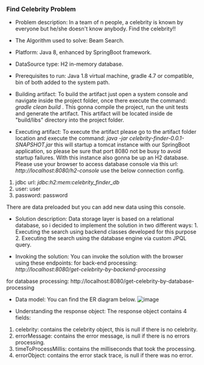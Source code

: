 ### **Find Celebrity Problem**

- Problem description:
In a team of n people, a celebrity is known by everyone but he/she doesn't know anybody. Find the celebrity!!

- The Algorithm used to solve: Beam Search.

- Platform: Java 8, enhanced by SpringBoot framework.

- DataSource type: H2 in-memory database.

- Prerequisites to run:
Java 1.8 virtual machine, gradle 4.7 or compatible, bin of both added to the system path.

- Building artifact: 
To build the artifact just open a system console and navigate inside the project folder, once there execute the command: *gradle clean build*  . This gonna compile the project, run the unit tests and generate the artifact. This artifact will be located inside de "build/libs" directory into the project folder.

- Executing artifact:
To execute the artifact please go to the artifact folder location and execute the command: *java -jar celebrity-finder-0.0.1-SNAPSHOT.jar* this will startup a tomcat instance with our SpringBoot application, so please be sure that port 8080 not be busy to avoid startup failures. With this instance also gonna be up an H2 database. Please use your browser to access database console via this url: *http://localhost:8080/h2-console* use the below connection config.
1. jdbc url: *jdbc:h2:mem:celebrity_finder_db* 
2. user: user
3. password: password

There are data preloaded but you can add new data using this console.

- Solution description: 
Data storage layer is based on a relational database, so i decided to implement the solution in two different ways: 1. Executing the search using backend classes developed for this purpose 2. Executing the search using the database engine via custom JPQL query.

- Invoking the solution:
You can invoke the solution with the browser using these endpoints:
for back-end processing: *http://localhost:8080/get-celebrity-by-backend-processing*

for database processing: http://localhost:8080/get-celebrity-by-database-processing

- Data model:
You can find the ER diagram below.
![image](https://user-images.githubusercontent.com/12778024/61179057-592dfa00-a5c0-11e9-99d6-62e3e861b0cc.png)

- Understanding the response object:
The response object contains 4 fields:
1. celebrity: contains the celebrity object, this is null if there is no celebrity.
2. errorMessage: contains the error message, is null if there is no errors processing.
3. timeToProcessMillis: contains the milliseconds that took the processing. 
4. errorObject: contains the error stack trace, is null if there was no error.
